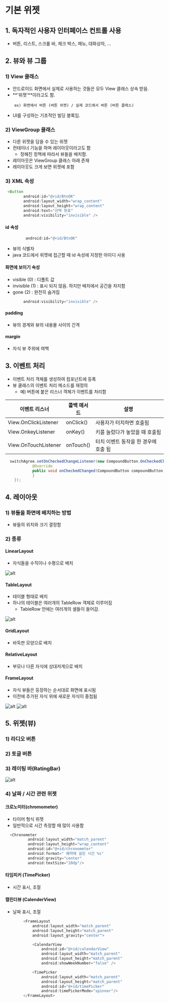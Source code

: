 # 기본 위젯

## 1. 독자적인 사용자 인터페이스 컨트롤 사용

- 버튼, 리스트, 스크롤 바, 체크 박스, 메뉴, 대화상자, ...

## 2. 뷰와 뷰 그룹

### 1) View 클래스

- 안드로이드 화면에서 실제로 사용하는 것들은 모두 View 클래스 상속 받음.
- **'위젯'**이라고도 함.

```
    ex) 화면에서 버튼 (버튼 위젯) / 실제 코드에서 버튼 (버튼 클래스)
```

- UI를 구성하는 기초적인 빌딩 블록임.

### 2) ViewGroup 클래스

- 다른 위젯을 담을 수 있는 위젯
- 컨테이너 기능을 하며 레이아웃이라고도 함
  - 정해진 정책에 따라서 뷰들을 배치함.
- 레이아웃은 ViewGroup 클래스 아래 존재
- 레이아웃도 크게 보면 위젯에 포함

### 3) XML 속성

```java
 <Button
        android:id="@+id/BtnOK"
        android:layout_width="wrap_content"
        android:layout_height="wrap_content"
        android:text="선택 완료"
        android:visibility="invisible" />
```

#### id 속성

```java
         android:id="@+id/BtnOK"
```

- 뷰의 식별자
- java 코드에서 위젯에 접근할 때 id 속성에 지정한 아이디 사용

#### 화면에 보이기 속성

- visible (0) : 디폴트 값
- invisible (1) : 표시 되지 않음. 하지만 배치에서 공간을 차지함
- gone (2) : 완전히 숨겨짐

```java
        android:visibility="invisible" />
```

#### padding

- 뷰의 경계와 뷰의 내용물 사이의 간격

#### margin

- 자식 뷰 주위에 여백

## 3. 이벤트 처리

- 이벤트 처리 객체를 생성하여 컴포넌트에 등록
- 뷰 클래스의 이벤트 처리 메소드를 재정의
  - 예) 버튼에 붙은 리스너 객체가 이벤트를 처리함

| 이벤트 리스너        | 콜백 메서드 | 설명                                 |
| -------------------- | ----------- | ------------------------------------ |
| View.OnClickListener | onClick()   | 사용자가 터치하면 호출됨             |
| View.OnkeyListener   | onKey()     | 키를 눌렀다가 놓았을 때 호출됨       |
| View.OnTouchListener | onTouch()   | 터치 이벤트 동작을 한 경우에 호출 됨 |

```java
  switchAgree.setOnCheckedChangeListener(new CompoundButton.OnCheckedChangeListener() {
            @Override
            public void onCheckedChanged(CompoundButton compoundButton, boolean b) {
            }
    });
```

## 4. 레이아웃

### 1) 뷰들을 화면에 배치하는 방법

- 뷰들의 위치와 크기 결정함

### 2) 종류

#### LinearLayout

- 자식들을 수직이나 수평으로 배치

![alt](/assets/images/post/Android/10.png)

#### TableLayout

- 테이블 형태로 배치
- 하나의 테이블은 여러개의 TableRow 객체로 이루어짐
  - TableRow 안에는 여러개의 셀들이 들어감.

![alt](/assets/images/post/Android/9.png)

#### GridLayout

- 바둑판 모양으로 배치

#### RelativeLayout

- 부모나 다른 자식에 상대저게으로 배치

#### FrameLayout

- 자식 뷰들은 등장하는 순서대로 화면에 표시됨
- 이전에 추가된 자식 위에 새로운 자식이 중첩됨

![alt](/assets/images/post/Android/10.png)
![alt](/assets/images/post/Android/11.png)

## 5. 위젯(뷰)

### 1) 라디오 버튼

### 2) 토글 버튼

### 3) 레이팅 바(RatingBar)

![alt](/assets/images/post/Android/13.png)

### 4) 날짜 / 시간 관련 위젯

#### 크로노미터(chromometer)

- 타이머 형식 위젯
- 일반적으로 시간 측정할 때 많이 사용함

```java
  <Chronometer
          android:layout_width="match_parent"
          android:layout_height="wrap_content"
          android:id="@+id/chronometer"
          android:format=" 예약에 걸린 시간 %s"
          android:gravity="center"
          android:textSize="20dp"/>
```

#### 타임피커 (TimePicker)

- 시간 표시, 조절

#### 캘린더뷰 (CalenderView)

- 날짜 표시, 조절

```java
        <FrameLayout
            android:layout_width="match_parent"
            android:layout_height="match_parent"
            android:layout_gravity="center">

            <CalendarView
                android:id="@+id/calendarView"
                android:layout_width="match_parent"
                android:layout_height="match_parent"
                android:showWeekNumber="false" />

            <TimePicker
                android:layout_width="match_parent"
                android:layout_height="match_parent"
                android:id="@+id/timePicker"
                android:timePickerMode="spinner"/>
        </FrameLayout>
```
